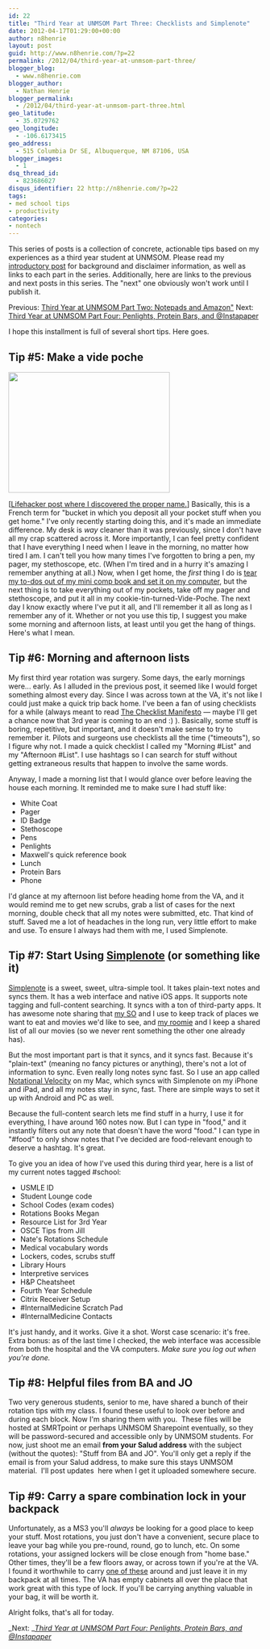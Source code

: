 ```yaml
---
id: 22
title: "Third Year at UNMSOM Part Three: Checklists and Simplenote"
date: 2012-04-17T01:29:00+00:00
author: n8henrie
layout: post
guid: http://www.n8henrie.com/?p=22
permalink: /2012/04/third-year-at-unmsom-part-three/
blogger_blog:
  - www.n8henrie.com
blogger_author:
  - Nathan Henrie
blogger_permalink:
  - /2012/04/third-year-at-unmsom-part-three.html
geo_latitude:
  - 35.0729762
geo_longitude:
  - -106.6173415
geo_address:
  - 515 Columbia Dr SE, Albuquerque, NM 87106, USA
blogger_images:
  - 1
dsq_thread_id:
  - 823686027
disqus_identifier: 22 http://n8henrie.com/?p=22
tags:
- med school tips
- productivity
categories:
- nontech
---
```


This series of posts is a collection of concrete, actionable tips based on my experiences as a third year student at UNMSOM. Please read my [introductory post](/2012/04/third-year-at-unmsom-introduction/ "Third Year at UNMSOM: Introduction") for background and disclaimer information, as well as links to each part in the series. Additionally, here are links to the previous and next posts in this series. The "next" one obviously won't work until I publish it.

Previous: [Third Year at UNMSOM Part Two: Notepads and Amazon"](/2012/04/third-year-at-unmsom-part-two-comp/)
Next: [Third Year at UNMSOM Part Four: Penlights, Protein Bars, and
@Instapaper](/2012/04/third-year-at-unmsom-part-four/)

I hope this installment is full of several short tips. Here goes. 

## Tip #5: Make a vide poche


<img alt="" height="239" src="{{ site.url }}/uploads/2012/04/IMG_1565.jpg" width="320" /> 

[<a href="http://lifehacker.com/5890455/add-a-vide-poche-next-to-your-door-to-avoid-clutter-around-the-house" target="_blank">Lifehacker post where I discovered the proper name.</a>] Basically, this is a French term for "bucket in which you deposit all your pocket stuff when you get home." I've only recently starting doing this, and it's made an immediate difference. My desk is _way_ cleaner than it was previously, since I don't have all my crap scattered across it. More importantly, I can feel pretty confident that I have everything I need when I leave in the morning, no matter how tired I am. I can't tell you how many times I've forgotten to bring a pen, my pager, my stethoscope, etc. (When I'm tired and in a hurry it's amazing I remember anything at all.) Now, when I get home, the _first_ thing I do is <a href="/2012/04/third-year-at-unmsom-part-two-comp/" target="_blank">tear my to-dos out of my mini comp book and set it on my computer</a>, but the next thing is to take everything out of my pockets, take off my pager and stethoscope, and put it all in my cookie-tin-turned-Vide-Poche. The next day I know exactly where I've put it all, and I'll remember it all as long as I remember any of it. Whether or not you use this tip, I suggest you make some morning and afternoon lists, at least until you get the hang of things. Here's what I mean. 

## Tip #6: Morning and afternoon lists

My first third year rotation was surgery. Some days, the early mornings were... early. As I alluded in the previous post, it seemed like I would forget something almost every day. Since I was across town at the VA, it's not like I could just make a quick trip back home. I've been a fan of using checklists for a while (always meant to read <a href="https://www.amazon.com/gp/product/0312430000/ref=as_li_ss_tl?ie=UTF8&tag=n8henriecom-20&linkCode=as2&camp=1789&creative=390957&creativeASIN=0312430000" target="_blank">The Checklist Manifesto</a> — maybe I'll get a chance now that 3rd year is coming to an end :) ). Basically, some stuff is boring, repetitive, but important, and it doesn't make sense to try to remember it. Pilots and surgeons use checklists all the time ("timeouts"), so I figure why not. I made a quick checklist I called my "Morning #List" and my "Afternoon #List". I use hashtags so I can search for stuff without getting extraneous results that happen to involve the same words. 

Anyway, I made a morning list that I would glance over before leaving the house each morning. It reminded me to make sure I had stuff like: 

  * White Coat 
  * Pager 
  * ID Badge 
  * Stethoscope 
  * Pens 
  * Penlights 
  * Maxwell's quick reference book 
  * Lunch 
  * Protein Bars 
  * Phone

I'd glance at my afternoon list before heading home from the VA, and it would remind me to get new scrubs, grab a list of cases for the next morning, double check that all my notes were submitted, etc. That kind of stuff. Saved me a lot of headaches in the long run, very little effort to make and use. To ensure I always had them with me, I used Simplenote. 

## Tip #7: Start Using <a href="http://simplenote.com/" target="_blank">Simplenote</a> (or something like it)

<a href="http://simplenote.com/" target="_blank">Simplenote</a> is a sweet, sweet, ultra-simple tool. It takes plain-text notes and syncs them. It has a web interface and native iOS apps. It supports note tagging and full-content searching. It syncs with a ton of third-party apps. It has awesome note sharing that <a href="https://twitter.com/#!/mnkuhn" target="_blank">my SO</a> and I use to keep track of places we want to eat and movies we'd like to see, and <a href="https://twitter.com/#!/giggirock" target="_blank">my roomie</a> and I keep a shared list of all our movies (so we never rent something the other one already has). 

But the most important part is that it syncs, and it syncs fast. Because it's "plain-text" (meaning no fancy pictures or anything), there's not a lot of information to sync. Even really long notes sync fast. So I use an app called <a href="http://notational.net/" target="_blank">Notational Velocity</a> on my Mac, which syncs with Simplenote on my iPhone and iPad, and all my notes stay in sync, fast. There are simple ways to set it up with Android and PC as well. 

Because the full-content search lets me find stuff in a hurry, I use it for everything, I have around 160 notes now. But I can type in "food," and it instantly filters out any note that doesn't have the word "food." I can type in "#food" to only show notes that I've decided are food-relevant enough to deserve a hashtag. It's great. 

To give you an idea of how I've used this during third year, here is a list of my current notes tagged #school: 

  * USMLE ID
  * Student Lounge code
  * School Codes (exam codes)
  * Rotations Books Megan
  * Resource List for 3rd Year
  * OSCE Tips from Jill
  * Nate's Rotations Schedule
  * Medical vocabulary words
  * Lockers, codes, scrubs stuff
  * Library Hours
  * Interpretive services
  * H&P Cheatsheet
  * Fourth Year Schedule
  * Citrix Receiver Setup
  * #InternalMedicine Scratch Pad
  * #InternalMedicine Contacts

It's just handy, and it works. Give it a shot. Worst case scenario: it's free. Extra bonus: as of the last time I checked, the web interface was accessible from both the hospital and the VA computers. _Make sure you log out when you're done._

## Tip #8: Helpful files from BA and JO

Two very generous students, senior to me, have shared a bunch of their rotation tips with my class. I found these useful to look over before and during each block. Now I'm sharing them with you.  These files will be hosted at SMRTpoint or perhaps UNMSOM Sharepoint eventually, so they will be password-secured and accessible only by UNMSOM students. For now, just shoot me an email **from your Salud address** with the subject (without the quotes): "Stuff from BA and JO". You'll only get a reply if the email is from your Salud address, to make sure this stays UNMSOM material.  I'll post updates  here when I get it uploaded somewhere secure.

## Tip #9: Carry a spare combination lock in your backpack

Unfortunately, as a MS3 you'll _always_ be looking for a good place to keep your stuff. Most rotations, you just don't have a convenient, secure place to leave your bag while you pre-round, round, go to lunch, etc. On some rotations, your assigned lockers will be close enough from "home base." Other times, they'll be a few floors away, or across town if you're at the VA. I found it worthwhile to carry <a href="https://www.amazon.com/gp/product/B00004SQLI/ref=as_li_ss_tl?ie=UTF8&tag=n8henriecom-20&linkCode=as2&camp=1789&creative=390957&creativeASIN=B00004SQLI" target="_blank">one of these</a> around and just leave it in my backpack at all times. The VA has empty cabinets all over the place that work great with this type of lock. If you'll be carrying anything valuable in your bag, it will be worth it. 

Alright folks, that's all for today.

_Next: _<span style="color: #0000ee;"><i><u><a href="/2012/04/third-year-at-unmsom-part-four/">Third Year at UNMSOM Part Four: Penlights, Protein Bars, and @Instapaper</a></u></i></span> 

<div>
</div>

<span style="color: #0000ee;"><i><br /></i></span> 

<div>
</div>
